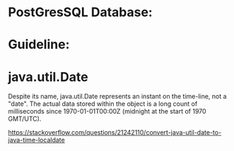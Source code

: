 # PostGresSQL Database:

# Guideline:

# java.util.Date
Despite its name, java.util.Date represents an instant on the time-line, not a "date". 
The actual data stored within the object is a long count of milliseconds since 1970-01-01T00:00Z (midnight at the start of 1970 GMT/UTC).

https://stackoverflow.com/questions/21242110/convert-java-util-date-to-java-time-localdate